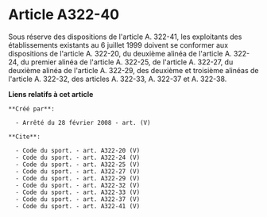 # Article A322-40

Sous réserve des dispositions de l'article A. 322-41, les exploitants des établissements existants au 6 juillet 1999 doivent
se conformer aux dispositions de l'article A. 322-20, du deuxième alinéa de l'article A. 322-24, du premier alinéa de
l'article A. 322-25, de l'article A. 322-27, du deuxième alinéa de l'article A. 322-29, des deuxième et troisième alinéas de
l'article A. 322-32, des articles A. 322-33, A. 322-37 et A. 322-38.

**Liens relatifs à cet article**

	**Créé par**:

	  - Arrêté du 28 février 2008 - art. (V)

	**Cite**:

	  - Code du sport. - art. A322-20 (V)
	  - Code du sport. - art. A322-24 (V)
	  - Code du sport. - art. A322-25 (V)
	  - Code du sport. - art. A322-27 (V)
	  - Code du sport. - art. A322-29 (V)
	  - Code du sport. - art. A322-32 (V)
	  - Code du sport. - art. A322-33 (V)
	  - Code du sport. - art. A322-37 (V)
	  - Code du sport. - art. A322-41 (V)
